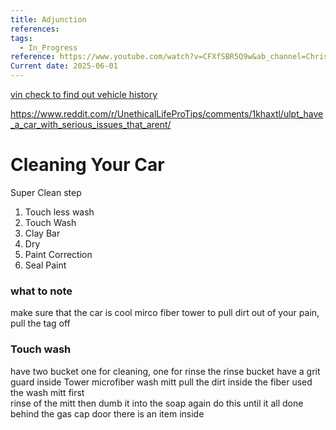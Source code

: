 ```yaml
---
title: Adjunction
references: 
tags:
  - In_Progress
reference: https://www.youtube.com/watch?v=CFXfSBR5Q9w&ab_channel=ChrisFix
Current date: 2025-06-01
---
```




[vin check to find out vehicle history](https://www.vincheckup.com/cb/results?year=2002&make=Acura&model=TL&RecordsCheckType=&vin=19UUA56612A052971) 


https://www.reddit.com/r/UnethicalLifeProTips/comments/1khaxtl/ulpt_have_a_car_with_serious_issues_that_arent/  


# Cleaning Your Car 
  
Super Clean step  
1. Touch less wash 
2. Touch Wash 
3. Clay Bar 
4. Dry  
5. Paint Correction  
6. Seal Paint 
###  what to note  
make sure that the car is cool 
mirco  fiber tower to pull dirt out of your pain,  pull the tag  off 

### Touch wash 

have  two bucket one for cleaning, one for rinse 
the rinse bucket have a grit guard inside 
Tower microfiber wash mitt pull the dirt inside the fiber 
used the wash mitt first  
rinse of the mitt then dumb it into the soap again do this until it all done 
behind the gas cap door there is an item inside 

